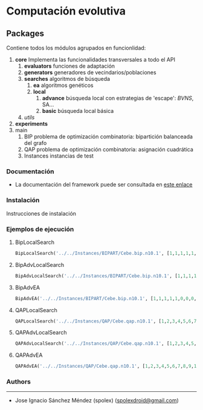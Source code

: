 # Computación evolutiva

## Packages

Contiene todos los módulos agrupados en funcionlidad:

1. **core** Implementa las funcionalidades transversales a todo el API
    1. **evaluators** funciones de adaptación
    2. **generators** generadores de vecindarios/poblaciones
    3. **searches** algoritmos de búsqueda 
        1. **ea** algoritmos genéticos
        2. **local**
            1. **advance** búsqueda local con estrategias de 'escape': _BVNS_, SA...
            2. **basic** búsqueda local básica
    4. *utils*
2. **experiments**
3. main
    1. BIP problema de optimización combinatoria: bipartición balanceada del grafo
    2. QAP problema de optimización combinatoria: asignación cuadrática
    3. Instances instancias de test

### Documentación

* La documentación del framework puede ser consultada  en [este enlace](https://cdn.rawgit.com/spolex/metaheuristics/master/doc/build/html/index.html)
 

### Instalación

Instrucciones de instalación

### Ejemplos de ejecución

1. BipLocalSearch

    ```python    
    BipLocalSearch('../../Instances/BIPART/Cebe.bip.n10.1', [1,1,1,1,1,0,0,0,0,0])    
    ```
1. BipAdvLocalSearch

    ```python
    BipAdvLocalSearch('../../Instances/BIPART/Cebe.bip.n10.1', [1,1,1,1,1,0,0,0,0,0],100,10)        
    ```
1. BipAdvEA 

    ```python
    BipAdvEA('../../Instances/BIPART/Cebe.bip.n10.1', [1,1,1,1,1,0,0,0,0,0],100,10)        
    ```
1. QAPLocalSearch

    ```python    
    QAPLocalSearch('../../Instances/QAP/Cebe.qap.n10.1', [1,2,3,4,5,6,7,8,9,10])    
    ```
1. QAPAdvLocalSearch

    ```python    
    QAPAdvLocalSearch('../../Instances/QAP/Cebe.qap.n10.1', [1,2,3,4,5,6,7,8,9,10],100,10)    
    ```
1. QAPAdvEA

    ```python    
    QAPAdvEA('../../Instances/QAP/Cebe.qap.n10.1', [1,2,3,4,5,6,7,8,9,10],100,10)    
    ```
### Authors
-----------

- Jose Ignacio Sánchez Méndez (spolex)
(spolexdroid@gmail.com)